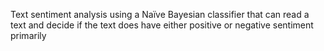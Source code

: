 

Text sentiment analysis using a Naïve Bayesian classifier that can read a text and decide if the text does have either positive or negative sentiment primarily
